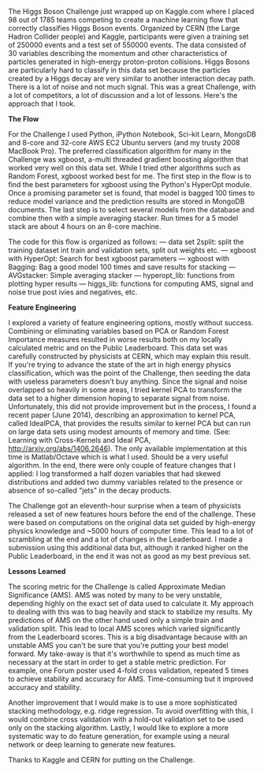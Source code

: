 The Higgs Boson Challenge just wrapped up on Kaggle.com where I placed 98 out of 1785 teams competing to create a machine learning flow that correctly classifies Higgs Boson events.  Organized by CERN (the Large Hadron Collider people) and Kaggle, participants were given a training set of 250000 events and a test set of 550000 events. The data consisted of 30 variables describing the momentum and other characteristics of particles generated in high-energy proton-proton collisions.  Higgs Bosons are particularly hard to classify in this data set because the particles created by a Higgs decay are very similar to another interaction decay path.  There is a lot of noise and not much signal. This was a great Challenge, with a lot of competitors, a lot of discussion and a lot of lessons.  Here's the approach that I took.

**The Flow**

For the Challenge I used Python, iPython Notebook, Sci-kit Learn, MongoDB and 8-core and 32-core AWS EC2 Ubuntu servers (and my trusty 2008 MacBook Pro).   The preferred classification algorithm for many in the Challenge was xgboost, a-multi threaded gradient boosting algorithm that worked very well on this data set.  While I tried other algorithms such as Random Forest, xgboost worked best for me. The first step in the flow is to find the best parameters for xgboost using the Python's HyperOpt module.  Once a promising parameter set is found, that model is bagged 100 times to reduce model variance and the prediction results are stored in MongoDB documents.  The last step is to select several models from the database and combine then with a simple averaging stacker. Run times for a 5 model stack are about 4 hours on an 8-core machine.

The code for this flow is organized as follows:
—  data set 2split:  split the training dataset int train and validation sets, split out weights etc.
—  xgboost with HyperOpt:  Search for best xgboost parameters
— xgboost with Bagging:   Bag a good model 100 times and save results for stacking
— AVGstacker:   Simple averaging stacker
— hyperopt_lib:  functions from plotting hyper results
— higgs_lib:  functions for computing AMS, signal and noise true post ivies and negatives, etc.

**Feature Engineering**

I explored a variety of feature engineering options, mostly without success.  Combining or eliminating variables based on PCA or Random Forest Importance measures resulted in worse results both on my locally calculated metric and on the Public Leaderboard.  This data set was carefully constructed by physicists at CERN, which may explain this result.  If you're trying to advance the state of the art in high energy physics classification, which was the point of the Challenge, then seeding the data with useless parameters doesn't buy anything.  Since the signal and noise overlapped so heavily in some areas, I tried kernel PCA to transform the data set to a higher dimension hoping to separate signal from noise.  Unfortunately, this did not provide improvement but in the process, I found a recent paper (June 2014), describing an approximation to kernel PCA, called IdealPCA, that provides the results similar to kernel PCA but can run on large data sets using modest amounts of memory and time.  (See: Learning with Cross-Kernels and Ideal PCA, http://arxiv.org/abs/1406.2646).  The only available implementation at this time is Matlab/Octave which is what I used.  Should be a very useful algorithm.  In the end, there were only couple of feature changes that I applied: I log transformed a half dozen variables that had skewed distributions and added two dummy variables related to the presence or absence of so-called "jets" in the decay products.  

The Challenge got an eleventh-hour surprise when a team of physicists released a set of new features hours before the end of the challenge.  These were based on computations on the original data set guided by high-energy physics knowledge and ~5000 hours of computer time.  This lead to a lot of scrambling at the end and a lot of changes in the Leaderboard. I made a submission using this additional data but, although it ranked higher on the Public Leaderboard, in the end it was not as good as my best previous set.

**Lessons Learned**

The scoring metric for the Challenge is called Approximate Median Significance (AMS).  AMS was noted by many to be very unstable, depending highly on the exact set of data used to calculate it.  My approach to dealing with this was to bag heavily and stack to stabilize my results.  My predictions of AMS on the other hand used only a simple train and validation split.  This lead to local AMS scores which varied significantly from the Leaderboard scores.  This is a big disadvantage because with an unstable AMS you can't be sure that you're putting your best model forward.  My take-away is that it's worthwhile to spend as much time as necessary at the start in order to get a stable metric prediction.  For example, one Forum poster  used 4-fold cross validation, repeated 5 times to achieve stability and accuracy for AMS. Time-consuming but it improved accuracy and stability. 

Another improvement that I would make is to use a more sophisticated stacking methodology, e.g. ridge regression.  To avoid overfitting with this, I would combine cross validation with a hold-out validation set to be used only on the stacking algorithm.  Lastly, I would like to explore a more systematic way to do feature generation, for example using a neural network or deep learning to generate new features.  

Thanks to Kaggle and CERN for putting on the Challenge.



